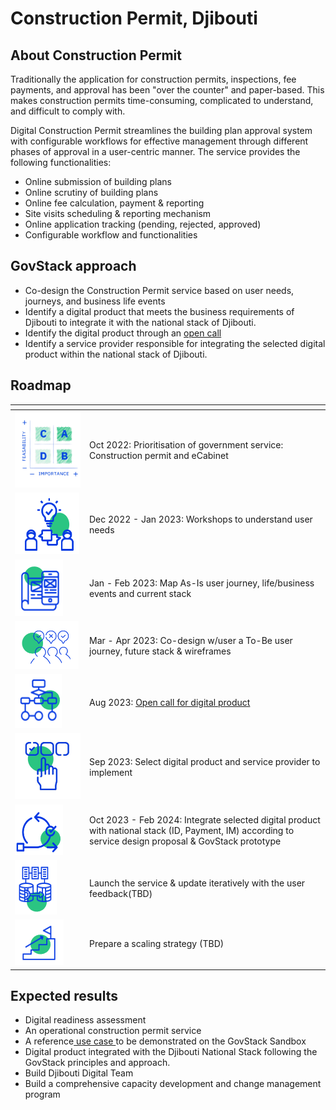 # Construction Permit, Djibouti

## About Construction Permit

Traditionally the application for construction permits, inspections, fee payments, and approval has been "over the counter" and paper-based. This makes construction permits time-consuming, complicated to understand, and difficult to comply with.

Digital Construction Permit streamlines the building plan approval system with configurable workflows for effective management through different phases of approval in a user-centric manner. The service provides the following functionalities:

* Online submission of building plans
* Online scrutiny of building plans
* Online fee calculation, payment & reporting
* Site visits scheduling & reporting mechanism
* Online application tracking (pending, rejected, approved)
* Configurable workflow and functionalities

## GovStack approach

* Co-design the Construction Permit service based on user needs, journeys, and business life events
* Identify a digital product that meets the business requirements of Djibouti to integrate it with the national stack of Djibouti.
* Identify the digital product through an [open call](https://www.leverist.de/en/app/opportunities/call-for-digital-products-to-manage-ecabinet-meetings-document-correspondence-and-policy-drafting-for-the-government-of-djibouti?force\_preview=1)[ ](https://www.leverist.de/en/app/opportunities/call-for-digital-products-to-manage-issuance-of-construction-permits-in-djibouti-using-the-govstack-building-block-approach?force\_preview=1)
* Identify a service provider responsible for integrating the selected digital product within the national stack of Djibouti.

## Roadmap

<table><thead><tr><th width="105"></th><th></th></tr></thead><tbody><tr><td><img src="../../.gitbook/assets/Screenshot_2023-03-28_170152-removebg-preview.png" alt=""></td><td>Oct 2022: Prioritisation of government service: Construction permit and eCabinet</td></tr><tr><td><img src="../../.gitbook/assets/image (7) (1).png" alt=""></td><td>Dec 2022 - Jan 2023: Workshops to understand user needs</td></tr><tr><td><img src="../../.gitbook/assets/image (11) (1).png" alt=""></td><td>Jan - Feb 2023: Map As-Is user journey, life/business events and current stack</td></tr><tr><td><img src="../../.gitbook/assets/image (16) (1).png" alt=""></td><td>Mar - Apr 2023: Co-design w/user a To-Be user journey, future stack &#x26; wireframes</td></tr><tr><td><img src="../../.gitbook/assets/image (8).png" alt=""></td><td>Aug 2023: <a href="https://www.leverist.de/en/app/opportunities/call-for-digital-products-to-manage-issuance-of-construction-permits-in-djibouti-using-the-govstack-building-block-approach?force_preview=1">Open call for digital product</a></td></tr><tr><td><img src="../../.gitbook/assets/Untitled design.jpg" alt=""></td><td>Sep 2023: Select digital product and service provider to implement</td></tr><tr><td><img src="../../.gitbook/assets/image (9) (1).png" alt=""></td><td>Oct 2023 - Feb 2024: Integrate selected digital product with national stack (ID, Payment, IM) according to service design proposal &#x26; GovStack prototype</td></tr><tr><td><img src="../../.gitbook/assets/image (14) (1).png" alt=""></td><td>Launch the service &#x26; update iteratively with the user feedback(TBD)</td></tr><tr><td><img src="../../.gitbook/assets/image (13) (1).png" alt=""></td><td>Prepare a scaling strategy  (TBD)</td></tr></tbody></table>

## Expected results

* Digital readiness assessment&#x20;
* An operational construction permit service
* A reference[ use case ](https://govstack.gitbook.io/use-cases/readme/inf-1-construction-permit)to be demonstrated on the GovStack Sandbox
* Digital product integrated with the Djibouti National Stack following the GovStack principles and approach.
* Build Djibouti Digital Team
* Build a comprehensive capacity development and change management program

